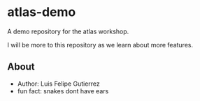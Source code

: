 # atlas-demo
A demo repository for the atlas workshop.

I will be more to this repository as we learn about more features.

## About

* Author: Luis Felipe Gutierrez
* fun fact: snakes dont have ears
